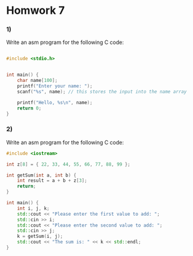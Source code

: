 # Homwork 7

### 1)

Write an asm program for the following C code:

```c

#include <stdio.h>


int main() {
    char name[100];
    printf("Enter your name: ");
    scanf("%s", name); // this stores the input into the name array

    printf("Hello, %s\n", name);
    return 0;
}
```

### 2)

Write an asm program for the following C code:

```cpp
#include <iostream>

int z[8] = { 22, 33, 44, 55, 66, 77, 88, 99 };

int getSum(int a, int b) {
    int result = a + b + z[3];
    return; 
}

int main() {
    int i, j, k;
    std::cout << "Please enter the first value to add: ";
    std::cin >> i;
    std::cout << "Please enter the second value to add: ";
    std::cin >> j;
    k = getSum(i, j);
    std::cout << "The sum is: " << k << std::endl;
}
```


